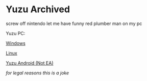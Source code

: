 # Yuzu Archived
screw off nintendo let me have funny red plumber man on my pc

Yuzu PC:

[Windows](https://github.com/Logboy2000/yuzu-archive/releases/download/L/Windows-Yuzu-EA-4176.zip)

[Linux](https://github.com/Logboy2000/yuzu-archive/releases/download/L/Linux-Yuzu-EA-4176.AppImage)

[Yuzu Android (Not EA)](https://github.com/Logboy2000/yuzu-archive/releases/download/L/Andriod-Yuzu-EA-Latest.apk)

*for legal reasons this is a joke*
